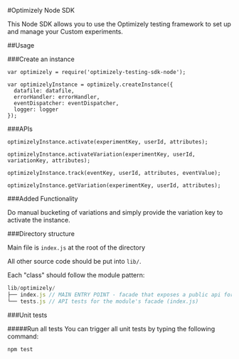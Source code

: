 #Optimizely Node SDK

This Node SDK allows you to use the Optimizely testing framework to set up and manage your Custom experiments.

##Usage

###Create an instance
```
var optimizely = require('optimizely-testing-sdk-node');

var optimizelyInstance = optimizely.createInstance({
  datafile: datafile,
  errorHandler: errorHandler,
  eventDispatcher: eventDispatcher,
  logger: logger
});
```

###APIs
```
optimizelyInstance.activate(experimentKey, userId, attributes);

optimizelyInstance.activateVariation(experimentKey, userId, variationKey, attributes);

optimizelyInstance.track(eventKey, userId, attributes, eventValue);

optimizelyInstance.getVariation(experimentKey, userId, attributes);
```

###Added Functionality

Do manual bucketing of variations and simply provide the variation key to activate the instance.

###Directory structure

Main file is `index.js` at the root of the directory

All other source code should be put into `lib/`.

Each "class" should follow the module pattern:
```js
lib/optimizely/
├── index.js // MAIN ENTRY POINT - facade that exposes a public api for the module
└── tests.js // API tests for the module's facade (index.js)
```

###Unit tests

#####Run all tests
You can trigger all unit tests by typing the following command:
```
npm test
```
